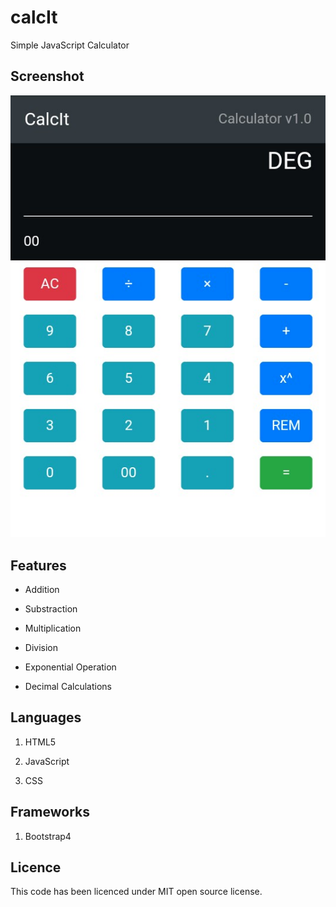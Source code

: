 # calcIt
Simple JavaScript Calculator

## Screenshot

![Mobile View of CalcIt v1.0](https://github.com/hind-sagar-biswas/calcIt/blob/main/assets/images/screenshot1.jpeg)

## Features

* Addition

* Substraction

* Multiplication

* Division

* Exponential Operation

* Decimal Calculations

## Languages

1. HTML5

1. JavaScript

1. CSS

## Frameworks

1. Bootstrap4

## Licence

This code has been licenced under MIT open source license.
